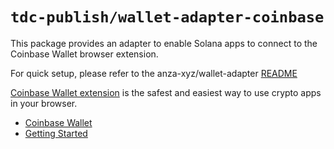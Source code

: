 # `tdc-publish/wallet-adapter-coinbase`

This package provides an adapter to enable Solana apps to connect to the Coinbase Wallet browser extension.

For quick setup, please refer to the anza-xyz/wallet-adapter [README](https://github.com/duthanhdl97/tdc-wallet-adapter#quick-setup-using-react-ui)

[Coinbase Wallet extension](https://chrome.google.com/webstore/detail/coinbase-wallet-extension/hnfanknocfeofbddgcijnmhnfnkdnaad?hl=en) is the safest and easiest way to use crypto apps in your browser.

-   [Coinbase Wallet](https://www.coinbase.com/wallet)
-   [Getting Started](https://www.coinbase.com/wallet/getting-started-extension)
